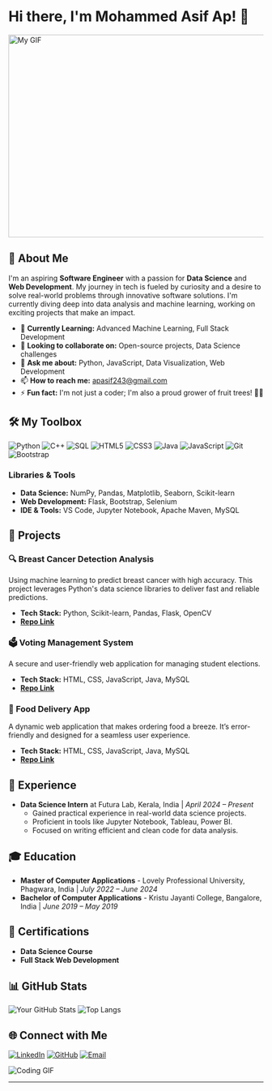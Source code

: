 # Hi there, I'm Mohammed Asif Ap! 👋
<img src="https://cdn.dribbble.com/users/416610/screenshots/4801105/media/be031f8d02ca8cc404d44be54ee2c493.gif" alt="My GIF" width="600" height="400">
           

## 🚀 About Me

I'm an aspiring **Software Engineer** with a passion for **Data Science** and **Web Development**. My journey in tech is fueled by curiosity and a desire to solve real-world problems through innovative software solutions. I'm currently diving deep into data analysis and machine learning, working on exciting projects that make an impact.

- 🌱 **Currently Learning:** Advanced Machine Learning, Full Stack Development
- 👯 **Looking to collaborate on:** Open-source projects, Data Science challenges
- 💬 **Ask me about:** Python, JavaScript, Data Visualization, Web Development
- 📫 **How to reach me:** [apasif243@gmail.com](mailto:apasif243@gmail.com)
- ⚡ **Fun fact:** I'm not just a coder; I'm also a proud grower of fruit trees! 🍋🥭

## 🛠️ My Toolbox

![Python](https://img.shields.io/badge/-Python-3776AB?style=flat&logo=python&logoColor=white)
![C++](https://img.shields.io/badge/-C++-00599C?style=flat&logo=c%2B%2B&logoColor=white)
![SQL](https://img.shields.io/badge/-SQL-4479A1?style=flat&logo=postgresql&logoColor=white)
![HTML5](https://img.shields.io/badge/-HTML5-E34F26?style=flat&logo=html5&logoColor=white)
![CSS3](https://img.shields.io/badge/-CSS3-1572B6?style=flat&logo=css3&logoColor=white)
![Java](https://img.shields.io/badge/-Java-007396?style=flat&logo=java&logoColor=white)
![JavaScript](https://img.shields.io/badge/-JavaScript-F7DF1E?style=flat&logo=javascript&logoColor=black)
![Git](https://img.shields.io/badge/-Git-F05032?style=flat&logo=git&logoColor=white)
![Bootstrap](https://img.shields.io/badge/-Bootstrap-563D7C?style=flat&logo=bootstrap&logoColor=white)

### Libraries & Tools

- **Data Science:** NumPy, Pandas, Matplotlib, Seaborn, Scikit-learn
- **Web Development:** Flask, Bootstrap, Selenium
- **IDE & Tools:** VS Code, Jupyter Notebook, Apache Maven, MySQL

## 🌟 Projects

### 🔍 Breast Cancer Detection Analysis
Using machine learning to predict breast cancer with high accuracy. This project leverages Python's data science libraries to deliver fast and reliable predictions.
- **Tech Stack:** Python, Scikit-learn, Pandas, Flask, OpenCV
- **[Repo Link](https://github.com/markasif/breast-cancer-detection)**

### 🗳️ Voting Management System
A secure and user-friendly web application for managing student elections.
- **Tech Stack:** HTML, CSS, JavaScript, Java, MySQL
- **[Repo Link](https://github.com/markasif/voting-management-system)**

### 🍔 Food Delivery App
A dynamic web application that makes ordering food a breeze. It’s error-friendly and designed for a seamless user experience.
- **Tech Stack:** HTML, CSS, JavaScript, Java, MySQL
- **[Repo Link](https://github.com/markasif/food-delivery-app)**

## 💼 Experience

- **Data Science Intern** at Futura Lab, Kerala, India | *April 2024 – Present*
  - Gained practical experience in real-world data science projects.
  - Proficient in tools like Jupyter Notebook, Tableau, Power BI.
  - Focused on writing efficient and clean code for data analysis.

## 🎓 Education

- **Master of Computer Applications** - Lovely Professional University, Phagwara, India | *July 2022 – June 2024*
- **Bachelor of Computer Applications** - Kristu Jayanti College, Bangalore, India | *June 2019 – May 2019*

## 🏅 Certifications

- **Data Science Course**
- **Full Stack Web Development**

## 📊 GitHub Stats

![Your GitHub Stats](https://github-readme-stats.vercel.app/api?username=markasif&show_icons=true&theme=tokyonight)
![Top Langs](https://github-readme-stats.vercel.app/api/top-langs/?username=markasif&layout=compact&theme=tokyonight)

## 🌐 Connect with Me

[![LinkedIn](https://img.shields.io/badge/-LinkedIn-0077B5?style=flat&logo=linkedin&logoColor=white)](https://www.linkedin.com/in/asifap7/)
[![GitHub](https://img.shields.io/badge/-GitHub-181717?style=flat&logo=github&logoColor=white)](https://github.com/markasif)
[![Email](https://img.shields.io/badge/-Email-D14836?style=flat&logo=gmail&logoColor=white)](mailto:apasif243@gmail.com)

![Coding GIF](https://media.giphy.com/media/3oKIPEqDGUULpEU0aQ/giphy.gif)

---

